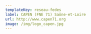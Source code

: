 ```yaml
---
templateKey: reseau-fedes
label: CAPEN (FNE 71) Saône-et-Loire
url: http://www.capen71.org
image: /img/logo_capen.jpg
---
```

